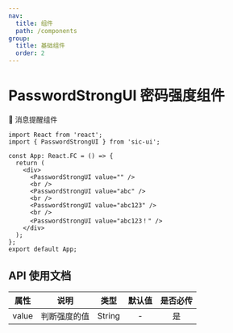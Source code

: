 ```yaml
---
nav:
  title: 组件
  path: /components
group:
  title: 基础组件
  order: 2
---
```


# PasswordStrongUI 密码强度组件

💎 消息提醒组件

```tsx
import React from 'react';
import { PasswordStrongUI } from 'sic-ui';

const App: React.FC = () => {
  return (
    <div>
      <PasswordStrongUI value="" />
      <br />
      <PasswordStrongUI value="abc" />
      <br />
      <PasswordStrongUI value="abc123" />
      <br />
      <PasswordStrongUI value="abc123！" />
    </div>
  );
};
export default App;
```

## API 使用文档

<font size=1>

| 属性  | 说明         |  类型  | 默认值 | 是否必传 |
| :---: | ------------ | :----: | :----: | :------: |
| value | 判断强度的值 | String |   -    |    是    |

</font>
